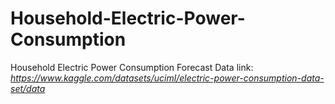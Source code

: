 # Household-Electric-Power-Consumption
Household Electric Power Consumption Forecast
Data link: *https://www.kaggle.com/datasets/uciml/electric-power-consumption-data-set/data*
